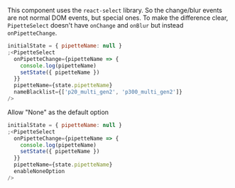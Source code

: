 This component uses the `react-select` library. So the change/blur events are not
normal DOM events, but special ones. To make the difference clear, `PipetteSelect`
doesn't have `onChange` and `onBlur` but instead `onPipetteChange`.

```js
initialState = { pipetteName: null }
;<PipetteSelect
  onPipetteChange={pipetteName => {
    console.log(pipetteName)
    setState({ pipetteName })
  }}
  pipetteName={state.pipetteName}
  nameBlacklist={['p20_multi_gen2', 'p300_multi_gen2']}
/>
```

Allow "None" as the default option

```js
initialState = { pipetteName: null }
;<PipetteSelect
  onPipetteChange={pipetteName => {
    console.log(pipetteName)
    setState({ pipetteName })
  }}
  pipetteName={state.pipetteName}
  enableNoneOption
/>
```
